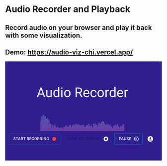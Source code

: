 # Audio Recorder and Playback

## Record audio on your browser and play it back with some visualization.

## Demo: https://audio-viz-chi.vercel.app/

![Screenshot](screenshot.png)
